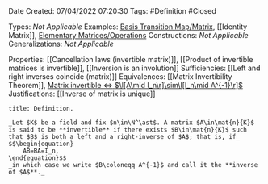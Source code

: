 <br />
<br />

Date Created: 07/04/2022 07:20:30
Tags: #Definition #Closed

Types: _Not Applicable_
Examples: [Basis Transition Map$\slash$Matrix](Basis%20Transition%20Map;%20Change%20of%20Basis%20Matrix.md), [[Identity Matrix]], [Elementary Matrices$\slash$Operations](Elementary%20Matrices%20and%20Operations.md)
Constructions: _Not Applicable_
Generalizations: _Not Applicable_

Properties: [[Cancellation laws (invertible matrix)]], [[Product of invertible matrices is invertible]], [[Inversion is an involution]]
Sufficiencies: [[Left and right inverses coincide (matrix)]]
Equivalences: [[Matrix Invertibility Theorem]], [Matrix invertible $\Leftrightarrow$ $\l[A\mid I_n\r]\sim\l[I_n\mid A^{-1}\r]$](Matrix%20invertible%20iff%20augmented%20matrix%20reducible%20to%20identity.md)
Justifications: [[Inverse of matrix is unique]]

``` ad-Definition
title: Definition.

_Let $K$ be a field and fix $n\in\N^\ast$. A matrix $A\in\mat{n}{K}$ is said to be **invertible** if there exists $B\in\mat{n}{K}$ such that $B$ is both a left and a right-inverse of $A$; that is, if_
$$\begin{equation}
    AB=BA=I_n,
\end{equation}$$
_in which case we write $B\coloneqq A^{-1}$ and call it the **inverse of $A$**._

```
